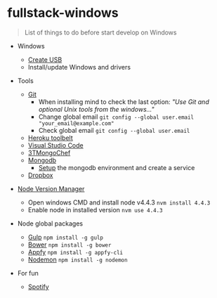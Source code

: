 # fullstack-windows
> List of things to do before start develop on Windows

- Windows
	- [Create USB](https://www.microsoft.com/en-us/software-download/windows10)
	- Install/update Windows and drivers
- Tools
  - [Git](https://git-scm.com/download/win)
    - When installing mind to check the last option: _"Use Git and optional Unix tools from the windows..."_
    - Change global email `git config --global user.email "your_email@example.com"`
    - Check global email `git config --global user.email`
  - [Heroku toolbelt](https://toolbelt.heroku.com/)
  - [Visual Studio Code](https://code.visualstudio.com/Docs/?dv=win)
  - [3TMongoChef](http://3t.io/mongochef/download/platform/)
  - [Mongodb](https://www.mongodb.com/download-center#community)
    - [Setup](https://docs.mongodb.com/manual/tutorial/install-mongodb-on-windows/#manually-create-a-windows-service-for-mongodb-community-edition) the mongodb environment and create a service
  - [Dropbox](https://www.dropbox.com/downloading) 
 - [Node Version Manager](https://github.com/coreybutler/nvm-windows/releases)
    - Open windows CMD and install node v4.4.3 `nvm install 4.4.3`
    - Enable node in installed version `nvm use 4.4.3`

- Node global packages
    - [Gulp](http://gulpjs.com/) `npm install -g gulp`
    - [Bower](http://bower.io/) `npm install -g bower`
    - [Appfy](http://appfy,org/) `npm install -g appfy-cli`
    - [Nodemon](http://nodemon.io/) `npm install -g nodemon`
- For fun
  - [Spotify](https://www.spotify.com/br/download/windows/) 
